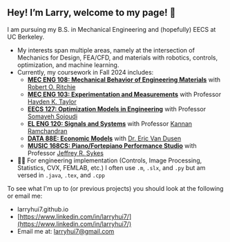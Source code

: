 ## Hey! I’m Larry, welcome to my page!  👋

I am pursuing my B.S. in Mechanical Engineering and (hopefully) EECS at UC Berkeley.
- My interests span multiple areas, namely at the intersection of Mechanics for Design, FEA/CFD, and materials with robotics, controls, optimization, and machine learning.
- Currently, my coursework in Fall 2024 includes:
  - **[MEC ENG 108: Mechanical Behavior of Engineering Materials](https://classes.berkeley.edu/content/2024-fall-meceng-108-001-lec-001)** with [Robert O. Ritchie](https://me.berkeley.edu/people/robert-o-ritchie/)
  - **[MEC ENG 103: Experimentation and Measurements](https://classes.berkeley.edu/content/2024-fall-meceng-103-001-lec-001)** with Professor [Hayden K. Taylor](https://me.berkeley.edu/people/hayden-taylor/)
  - **[EECS 127: Optimization Models in Engineering](https://classes.berkeley.edu/content/2024-fall-eecs-127-001-lec-001)** with Professor [Somayeh Sojoudi](https://people.eecs.berkeley.edu/~sojoudi/)
  - **[EL ENG 120: Signals and Systems](https://classes.berkeley.edu/content/2024-fall-eleng-120-001-lec-001)** with Professor [Kannan Ramchandran](https://people.eecs.berkeley.edu/~kannanr/)
  - **[DATA 88E: Economic Models](https://data88e.org/)** with [Dr. Eric Van Dusen](https://cdss.berkeley.edu/people/eric-van-dusen)
  - **[MUSIC 168CS: Piano/Fortepiano Performance Studio](https://classes.berkeley.edu/content/music-168cs)** with Professor [Jeffrey R. Sykes](https://music.berkeley.edu/people/jeffrey-sykes?page=1)
- 👨‍💻 For engineering implementation (Controls, Image Processing, Statistics, CVX, FEMLAB, etc.) I often use `.m`, `.slx`, and `.py` but am versed in `.java`, `.tex`, and `.cpp`

To see what I'm up to (or previous projects) you should look at the following or email me:
- larryhui7.github.io
- [https://www.linkedin.com/in/larryhui7/](https://www.linkedin.com/in/larryhui7/)
- Email me at: [larryhui7@gmail.com](larryhui7@gmail.com)
